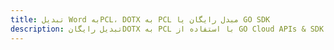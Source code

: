 ---title: تبدیل Word بهPCL، DOTX به PCL مبدل رایگان یا GO SDKdescription: تبدیل رایگانDOTX به PCL با استفاده از GO Cloud APIs & SDK. همچنین اسناد Microsoft Word و OpenOffice را در Cloud ایجاد، ویرایش و رندر کنید.---